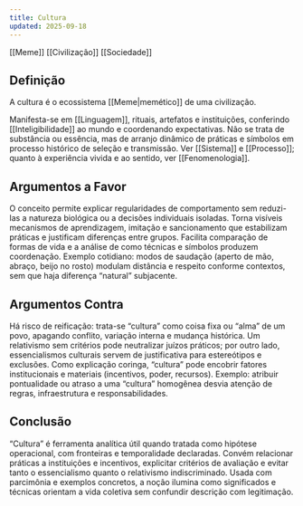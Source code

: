 ```yaml
---
title: Cultura
updated: 2025-09-18
---
```

[[Meme]] [[Civilização]] [[Sociedade]]
## Definição

A cultura é o ecossistema [[Meme|memético]] de uma civilização.

Manifesta-se em [[Linguagem]], rituais, artefatos e instituições, conferindo [[Inteligibilidade]] ao mundo e coordenando expectativas. Não se trata de substância ou essência, mas de arranjo dinâmico de práticas e símbolos em processo histórico de seleção e transmissão. Ver [[Sistema]] e [[Processo]]; quanto à experiência vivida e ao sentido, ver [[Fenomenologia]].

## Argumentos a Favor

O conceito permite explicar regularidades de comportamento sem reduzi-las a natureza biológica ou a decisões individuais isoladas. Torna visíveis mecanismos de aprendizagem, imitação e sancionamento que estabilizam práticas e justificam diferenças entre grupos. Facilita comparação de formas de vida e a análise de como técnicas e símbolos produzem coordenação. Exemplo cotidiano: modos de saudação (aperto de mão, abraço, beijo no rosto) modulam distância e respeito conforme contextos, sem que haja diferença “natural” subjacente.

## Argumentos Contra

Há risco de reificação: trata-se “cultura” como coisa fixa ou “alma” de um povo, apagando conflito, variação interna e mudança histórica. Um relativismo sem critérios pode neutralizar juízos práticos; por outro lado, essencialismos culturais servem de justificativa para estereótipos e exclusões. Como explicação coringa, “cultura” pode encobrir fatores institucionais e materiais (incentivos, poder, recursos). Exemplo: atribuir pontualidade ou atraso a uma “cultura” homogênea desvia atenção de regras, infraestrutura e responsabilidades.

## Conclusão

“Cultura” é ferramenta analítica útil quando tratada como hipótese operacional, com fronteiras e temporalidade declaradas. Convém relacionar práticas a instituições e incentivos, explicitar critérios de avaliação e evitar tanto o essencialismo quanto o relativismo indiscriminado. Usada com parcimônia e exemplos concretos, a noção ilumina como significados e técnicas orientam a vida coletiva sem confundir descrição com legitimação.

